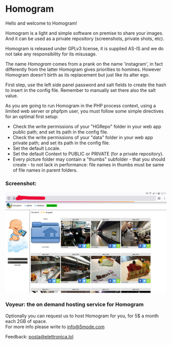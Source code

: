 # Homogram     
  
Hello and welcome to Homogram!   
	   
Homogram is a light and simple software on premise to share your images. And it can be used as a private repository (screenshots, private shots, etc).   
	   
Homogram is released under GPLv3 license, it is supplied AS-IS and we do not take any responsibility for its misusage.   
	   
The name *Homogram* comes from a prank on the name 'instagram', in fact differently from the latter Homogram gives priorities to homines. However Homogram doesn't birth as its replacement but just like its alter ego.     
     
First step, use the left side panel password and salt fields to create the hash to insert in the config file. Remember to manually set there also the salt value.   
	   
As you are going to run Homogram in the PHP process context, using a limited web server or phpfpm user, you must follow some simple directives for an optimal first setup:   
 
- Check the write permissions of your "HGRepo" folder in your web app public path; and set its path in the config file.   
- Check the write permissions of your "data" folder in your web app private path; and set its path in the config file.
- Set the default Locale.   
- Set the default Context to PUBLIC or PRIVATE (for a private repository).  
- Every picture folder may contain a "thumbs" subfolder - that you should create - to not lack in performance: file names in thumbs must be same of file names in parent folders.   
     
### Screenshot:

 ![Homogram in action](/Public/static/res/screenshot1.jpg)

### Voyeur: the on demand hosting service for Homogram   
  
Optionally you can request us to host Homogram for you, for 5$ a month each 2GB of space.  
For more info please write to <a href="mailto:info@5mode.com" style="color:#e6d236;">info@5mode.com</a>

Feedback: <a href="mailto:posta@elettronica.lol" style="color:#e6d236;">posta@elettronica.lol</a>   
